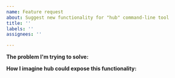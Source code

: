 ```yaml
---
name: Feature request
about: Suggest new functionality for "hub" command-line tool
title: ''
labels: ''
assignees: ''

---
```


**The problem I'm trying to solve:**
<!-- describe the problem that you think hub might help you with -->

**How I imagine hub could expose this functionality:**
<!-- e.g. `hub my-new-command --some-flags` -->
